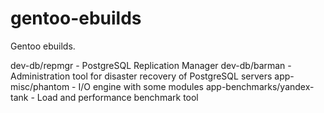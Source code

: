 gentoo-ebuilds
==============

Gentoo ebuilds.

dev-db/repmgr - PostgreSQL Replication Manager
dev-db/barman - Administration tool for disaster recovery of PostgreSQL servers
app-misc/phantom - I/O engine with some modules
app-benchmarks/yandex-tank - Load and performance benchmark tool
